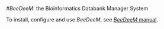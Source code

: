 #*BeeDeeM*: the Bioinformatics Databank Manager System 


To install, configure and use *BeeDeeM*, see [*BeeDeeM* manual](https://pgdurand.gitbooks.io/beedeem/).

